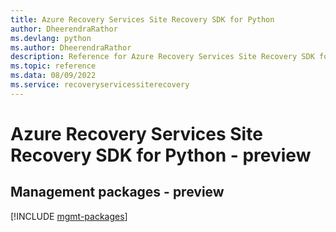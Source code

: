 ```yaml
---
title: Azure Recovery Services Site Recovery SDK for Python
author: DheerendraRathor
ms.devlang: python
ms.author: DheerendraRathor
description: Reference for Azure Recovery Services Site Recovery SDK for Python
ms.topic: reference
ms.data: 08/09/2022
ms.service: recoveryservicessiterecovery
---
```

# Azure Recovery Services Site Recovery SDK for Python - preview

## Management packages - preview
[!INCLUDE [mgmt-packages](recovery-services-site-recovery-mgmt-index.md)]